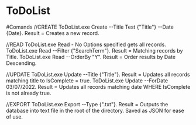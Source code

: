 # ToDoList

#Comands
//CREATE
ToDoList.exe Create --Title Test {"Title"}  --Date {Date}. Result = Creates a new record.

//READ
ToDoList.exe Read - No Options specified gets all records.
ToDoList.exe Read --Filter {"SearchTerm"}. Result = Matching records by Title.
ToDoList.exe Read --OrderBy "Y". Result = Order results by Date Descending.


//UPDATE
ToDoList.exe Update --Title {"Title"}. Result = Updates all records matching title to IsComplete = true.
ToDoList.exe Update --ForDate 03/07/2022. Result = Updates all records matching date WHERE IsComplete is not already true.

//EXPORT
ToDoList.exe Export --Type {".txt"}. Result = Outputs the database into text file in the root of the directory. Saved as JSON for ease of use.
